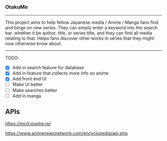 ### OtakuMe ###

---

This project aims to help fellow Japanese media / Anime / Manga fans find and
binge on new series. They can simply enter a keyword into the search bar,
whether it be author, title, or series title, and they can find all media
relating to that. Helps fans discover other works in series that they might now
otherwise know about.

---

TODO:
- [x] Add in search feature for database
- [x] Add in feature that collects more info on anime
- [x] Add front end UI
- [ ] Make UI better 
- [ ] Make searches better 
- [ ] Add in manga  

APIs
---
https://mcd.iosphe.re/

https://www.animenewsnetwork.com/encyclopedia/api.php
